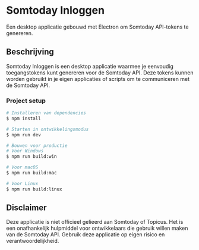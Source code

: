 # Somtoday Inloggen

Een desktop applicatie gebouwd met Electron om Somtoday API-tokens te genereren.

## Beschrijving

Somtoday Inloggen is een desktop applicatie waarmee je eenvoudig toegangstokens kunt genereren voor de Somtoday API. Deze tokens kunnen worden gebruikt in je eigen applicaties of scripts om te communiceren met de Somtoday API.

### Project setup

```bash
# Installeren van dependencies
$ npm install

# Starten in ontwikkelingsmodus
$ npm run dev

# Bouwen voor productie
# Voor Windows
$ npm run build:win

# Voor macOS
$ npm run build:mac

# Voor Linux
$ npm run build:linux
```

## Disclaimer

Deze applicatie is niet officieel gelieerd aan Somtoday of Topicus. Het is een onafhankelijk hulpmiddel voor ontwikkelaars die gebruik willen maken van de Somtoday API. Gebruik deze applicatie op eigen risico en verantwoordelijkheid.

